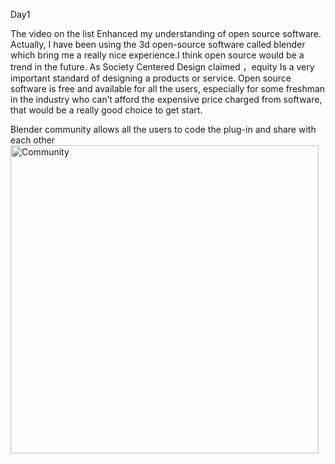 Day1

The video on the list Enhanced my understanding of open source software. Actually, I have been using the 3d open-source software called blender which bring me a really nice experience.I think open source would be a trend in the future. As Society Centered Design claimed ，equity Is a very important standard of designing a products or service.  Open source software 
is free and available for all the users, especially for some freshman in the industry who can’t afford the expensive price charged from software, that would be a really good choice to get start.


Blender community allows all the users to code the plug-in and share with each other
<img width="493" alt="Community" src="https://user-images.githubusercontent.com/94171772/141454302-63d4e74d-2e43-4896-baf2-e516ff5e2d88.png">



